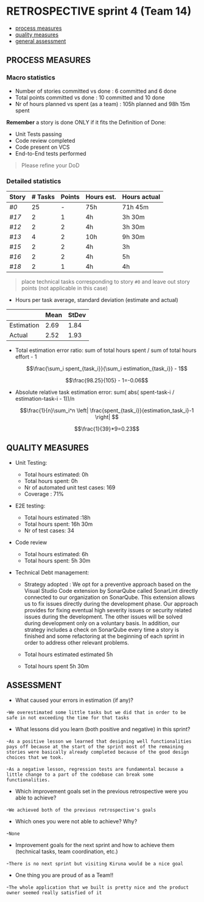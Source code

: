# RETROSPECTIVE sprint 4 (Team 14)

- [process measures](#process-measures)
- [quality measures](#quality-measures)
- [general assessment](#assessment)

## PROCESS MEASURES

### Macro statistics

- Number of stories committed vs done : 6 committed and 6 done
- Total points committed vs done : 10 committed and 10 done
- Nr of hours planned vs spent (as a team) : 105h planned and 98h 15m spent

**Remember** a story is done ONLY if it fits the Definition of Done:

- Unit Tests passing
- Code review completed
- Code present on VCS
- End-to-End tests performed

> Please refine your DoD

### Detailed statistics

| Story | # Tasks | Points | Hours est. | Hours actual |
| ----- | ------- | ------ | ---------- | ------------ |
| _#0_  | 25      | -      | 75h        | 71h 45m      |
| _#17_ | 2       | 1      | 4h         | 3h 30m       |
| _#12_ | 2       | 2      | 4h         | 3h 30m       |
| _#13_ | 4       | 2      | 10h        | 9h 30m       |
| _#15_ | 2       | 2      | 4h         | 3h           |
| _#16_ | 2       | 2      | 4h         | 5h           |
| _#18_ | 2       | 1      | 4h         | 4h           |

> place technical tasks corresponding to story `#0` and leave out story points (not applicable in this case)

- Hours per task average, standard deviation (estimate and actual)

|            | Mean | StDev |
| ---------- | ---- | ----- |
| Estimation | 2.69 | 1.84  |
| Actual     | 2.52 | 1.93  |

- Total estimation error ratio: sum of total hours spent / sum of total hours effort - 1

  $$\frac{\sum_i spent_{task_i}}{\sum_i estimation_{task_i}} - 1$$

  $$\frac{98.25}{105} - 1=-0.06$$

- Absolute relative task estimation error: sum( abs( spent-task-i / estimation-task-i - 1))/n

  $$\frac{1}{n}\sum_i^n \left| \frac{spent_{task_i}}{estimation_task_i}-1 \right| $$

  $$\frac{1}{39}*9=0.23$$

## QUALITY MEASURES

- Unit Testing:
  - Total hours estimated: 0h
  - Total hours spent: 0h
  - Nr of automated unit test cases: 169
  - Coverage : 71%
- E2E testing:
  - Total hours estimated :18h
  - Total hours spent: 16h 30m
  - Nr of test cases: 34
- Code review
  - Total hours estimated: 6h
  - Total hours spent: 5h 30m
- Technical Debt management:

  - Strategy adopted : We opt for a preventive approach based on the Visual Studio Code extension by SonarQube called SonarLint directly connected to our organization on SonarQube. This extension allows us to fix issues directly during the development phase. Our approach provides for fixing eventual high severity issues or security related issues during the development. The other issues will be solved during development only on a voluntary basis. In addition, our strategy includes a check on SonarQube every time a story is finished and some refactoring at the beginning of each sprint in order to address other relevant problems.

  - Total hours estimated estimated 5h
  - Total hours spent 5h 30m

## ASSESSMENT

- What caused your errors in estimation (if any)?

-`We overestimated some little tasks but we did that in order to be safe in not exceeding the time for that tasks`

- What lessons did you learn (both positive and negative) in this sprint?

-`As a positive lesson we learned that designing well functionalities pays off because at the start of the sprint most of the remaining stories were basically already completed because of the good design choices that we took.`

-`As a negative lesson, regression tests are fundamental because a little change to a part of the codebase can break some functionalities.`

- Which improvement goals set in the previous retrospective were you able to achieve?

-`We achieved both of the previous retrospective's goals`

- Which ones you were not able to achieve? Why?

-`None`

- Improvement goals for the next sprint and how to achieve them (technical tasks, team coordination, etc.)

-`There is no next sprint but visiting Kiruna would be a nice goal`

- One thing you are proud of as a Team!!

-`The whole application that we built is pretty nice and the product owner seemed really satisfied of it`
